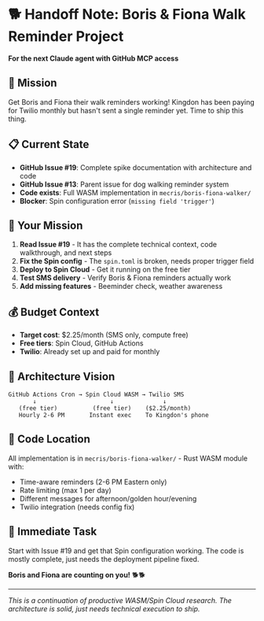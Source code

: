 # 🐕 Handoff Note: Boris & Fiona Walk Reminder Project

**For the next Claude agent with GitHub MCP access**

## 🎯 **Mission**
Get Boris and Fiona their walk reminders working! Kingdon has been paying for Twilio monthly but hasn't sent a single reminder yet. Time to ship this thing.

## 📋 **Current State**
- **GitHub Issue #19**: Complete spike documentation with architecture and code
- **GitHub Issue #13**: Parent issue for dog walking reminder system  
- **Code exists**: Full WASM implementation in `mecris/boris-fiona-walker/`
- **Blocker**: Spin configuration error (`missing field 'trigger'`)

## 🚀 **Your Mission**
1. **Read Issue #19** - It has the complete technical context, code walkthrough, and next steps
2. **Fix the Spin config** - The `spin.toml` is broken, needs proper trigger field
3. **Deploy to Spin Cloud** - Get it running on the free tier
4. **Test SMS delivery** - Verify Boris & Fiona reminders actually work
5. **Add missing features** - Beeminder check, weather awareness

## 💰 **Budget Context**
- **Target cost**: $2.25/month (SMS only, compute free)
- **Free tiers**: Spin Cloud, GitHub Actions  
- **Twilio**: Already set up and paid for monthly

## 🎪 **Architecture Vision**
```
GitHub Actions Cron → Spin Cloud WASM → Twilio SMS
       ↓                     ↓              ↓
   (free tier)          (free tier)    ($2.25/month)
   Hourly 2-6 PM       Instant exec    To Kingdon's phone
```

## 📁 **Code Location**
All implementation is in `mecris/boris-fiona-walker/` - Rust WASM module with:
- Time-aware reminders (2-6 PM Eastern only)
- Rate limiting (max 1 per day)
- Different messages for afternoon/golden hour/evening
- Twilio integration (needs config fix)

## 🔧 **Immediate Task**
Start with Issue #19 and get that Spin configuration working. The code is mostly complete, just needs the deployment pipeline fixed.

**Boris and Fiona are counting on you!** 🐕🐕

---

*This is a continuation of productive WASM/Spin Cloud research. The architecture is solid, just needs technical execution to ship.*